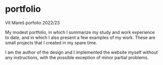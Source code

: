 # portfolio
Vít Mareš porfolio 2022/23

My modest portfolio, in which I summarize my study and work experience to date, and in which I also present a few examples of my work. These are small projects that I created in my spare time.

I am the author of the design and I implemented the website myself without any instructions, with the possible exception of minor partial problems.
